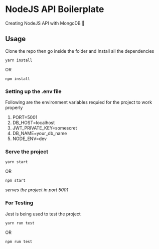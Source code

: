# NodeJS API Boilerplate

Creating NodeJS API with MongoDB :tada:

## Usage
Clone the repo then go inside the folder and
Install all the dependencies

```cli
yarn install
```

OR

```cli
npm install
```

### Setting up the .env file

Following are the environment variables requied for the project to work properly

1. PORT=5001
1. DB_HOST=localhost
1. JWT_PRIVATE_KEY=somescret
1. DB_NAME=your_db_name
1. NODE_ENV=dev

### Serve the project

```cli
yarn start
```

OR

```cli
npm start
```

_serves the project in port 5001_

### For Testing

Jest is being used to test the project

```cli
yarn run test
```

OR

```cli
npm run test
```